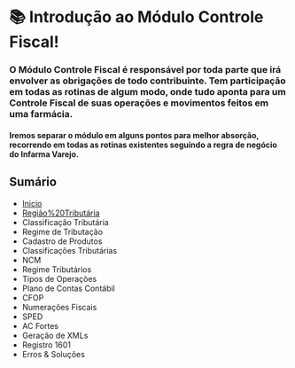 # 📚 Introdução ao Módulo Controle Fiscal!

### O Módulo Controle Fiscal é responsável por toda parte que irá envolver as obrigações de todo contribuinte. Tem participação em todas as rotinas de algum modo, onde tudo aponta para um Controle Fiscal de suas operações e movimentos feitos em uma farmácia.

#### Iremos separar o módulo em alguns pontos para melhor absorção, recorrendo em todas as rotinas existentes seguindo a regra de negócio do Infarma Varejo.

## Sumário
- [Inicio](#introduçãoFiscal.md)
- [Região%20Tributária](#regiãoTributária.md)
- Classificação Tributária
- Regime de Tributação
- Cadastro de Produtos 
- Classificações Tributárias
- NCM
- Regime Tributários
- Tipos de Operações
- Plano de Contas Contábil
- CFOP
- Numerações Fiscais
- SPED
- AC Fortes
- Geração de XMLs
- Registro 1601
- Erros & Soluções
